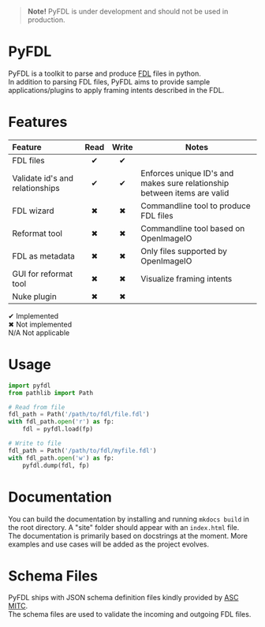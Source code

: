 > **Note!**  PyFDL is under development and should not be used in production. 

# PyFDL
PyFDL is a toolkit to parse and produce [FDL](https://theasc.com/society/ascmitc/asc-framing-decision-list) files in python.  
In addition to parsing FDL files, PyFDL aims to provide sample applications/plugins to apply framing intents
described in the FDL.

# Features

| Feature                         | Read | Write | Notes                                                                    |
|:--------------------------------|:----:|:-----:|--------------------------------------------------------------------------|
| FDL files                       |  ✔   |   ✔   |                                                                          |
| Validate id's and relationships |  ✔   |   ✔   | Enforces unique ID's and makes sure relationship between items are valid |
| FDL wizard                      |  ✖   |   ✖   | Commandline tool to produce FDL files                                    |
| Reformat tool                   |  ✖   |   ✖   | Commandline tool based on OpenImageIO                                    |
| FDL as metadata                 |  ✖   |   ✖   | Only files supported by OpenImageIO                                      |
| GUI for reformat tool           |  ✖   |   ✖   | Visualize framing intents                                                |
| Nuke plugin                     |  ✖   |   ✖   |                                                                          |

✔ Implemented  
✖ Not implemented  
N/A Not applicable  

# Usage
```python
import pyfdl
from pathlib import Path

# Read from file
fdl_path = Path('/path/to/fdl/file.fdl')
with fdl_path.open('r') as fp:
    fdl = pyfdl.load(fp)

# Write to file
fdl_path = Path('/path/to/fdl/myfile.fdl')
with fdl_path.open('w') as fp:
    pyfdl.dump(fdl, fp)
```

# Documentation
You can build the documentation by installing and running `mkdocs build` in the 
root directory. A "site" folder should appear with an `index.html` file.  
The documentation is primarily based on docstrings at the moment. 
More examples and use cases will be added as the project evolves.

# Schema Files
PyFDL ships with JSON schema definition files kindly provided by [ASC MITC](https://github.com/ascmitc/fdl).  
The schema files are used to validate the incoming and outgoing FDL files.
